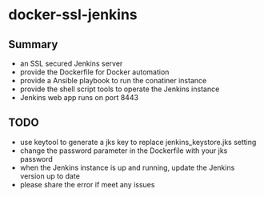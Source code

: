 # docker-ssl-jenkins

## Summary
- an SSL secured Jenkins server
- provide the Dockerfile for Docker automation
- provide a Ansible playbook to run the conatiner instance
- provide the shell script tools to operate the Jenkins instance
- Jenkins web app runs on port 8443

## TODO
- use keytool to generate a jks key to replace jenkins_keystore.jks setting
- change the password parameter in the Dockerfile with your jks password
- when the Jenkins instance is up and running, update the Jenkins version up to date
- please share the error if meet any issues
